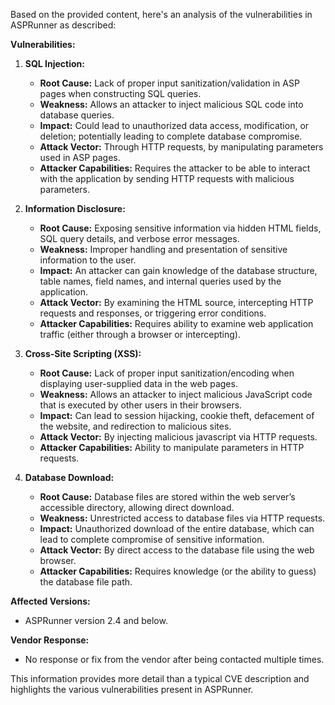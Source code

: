 Based on the provided content, here's an analysis of the vulnerabilities in ASPRunner as described:

**Vulnerabilities:**

1.  **SQL Injection:**
    *   **Root Cause:** Lack of proper input sanitization/validation in ASP pages when constructing SQL queries.
    *   **Weakness:** Allows an attacker to inject malicious SQL code into database queries.
    *   **Impact:** Could lead to unauthorized data access, modification, or deletion; potentially leading to complete database compromise.
    *   **Attack Vector:** Through HTTP requests, by manipulating parameters used in ASP pages.
    *   **Attacker Capabilities:**  Requires the attacker to be able to interact with the application by sending HTTP requests with malicious parameters.

2.  **Information Disclosure:**
    *   **Root Cause:**  Exposing sensitive information via hidden HTML fields, SQL query details, and verbose error messages.
    *  **Weakness:** Improper handling and presentation of sensitive information to the user.
    *   **Impact:** An attacker can gain knowledge of the database structure, table names, field names, and internal queries used by the application.
    *   **Attack Vector:**  By examining the HTML source, intercepting HTTP requests and responses, or triggering error conditions.
    *   **Attacker Capabilities:** Requires ability to examine web application traffic (either through a browser or intercepting).

3.  **Cross-Site Scripting (XSS):**
    *   **Root Cause:** Lack of proper input sanitization/encoding when displaying user-supplied data in the web pages.
    *   **Weakness:**  Allows an attacker to inject malicious JavaScript code that is executed by other users in their browsers.
    *   **Impact:** Can lead to session hijacking, cookie theft, defacement of the website, and redirection to malicious sites.
    *   **Attack Vector:** By injecting malicious javascript via HTTP requests.
    *   **Attacker Capabilities:** Ability to manipulate parameters in HTTP requests.

4.  **Database Download:**
    *   **Root Cause:**  Database files are stored within the web server’s accessible directory, allowing direct download.
    *   **Weakness:**  Unrestricted access to database files via HTTP requests.
    *   **Impact:** Unauthorized download of the entire database, which can lead to complete compromise of sensitive information.
    *   **Attack Vector:**  By direct access to the database file using the web browser.
    *   **Attacker Capabilities:**  Requires knowledge (or the ability to guess) the database file path.

**Affected Versions:**

*   ASPRunner version 2.4 and below.

**Vendor Response:**

*   No response or fix from the vendor after being contacted multiple times.

This information provides more detail than a typical CVE description and highlights the various vulnerabilities present in ASPRunner.